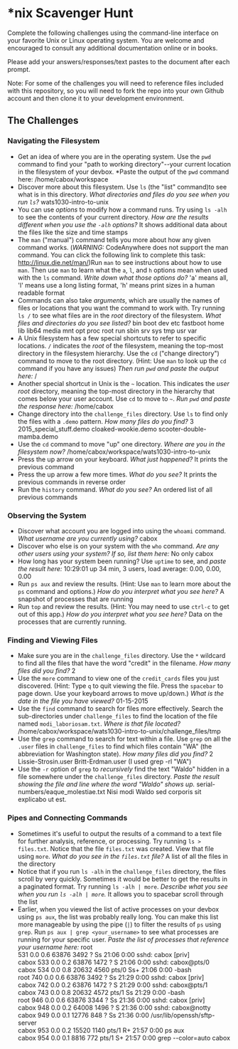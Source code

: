 # *nix Scavenger Hunt

Complete the following challenges using the command-line interface on your favorite
Unix or Linux operating system. You are welcome and encouraged to consult any
additional documentation online or in books.

Please add your answers/responses/text pastes to the document after each prompt.

Note: For some of the challenges you will need to reference files included with
this repository, so you will need to fork the repo into your own Github account
and then clone it to your development environment.

## The Challenges

### Navigating the Filesystem

* Get an idea of where you are in the operating system. Use the `pwd` command to find your "path to working directory"--your current location in the filesystem of your devbox. *Paste the output of the `pwd` command here: /home/cabox/workspace
* Discover more about this filesystem. Use `ls` (the "list" command)to see what is in this directory. *What directories and files do you see when you run `ls`?* wats1030-intro-to-unix
* You can use *options* to modify how a command runs. Try using `ls -alh` to see the contents of your current directory. *How are the results different when you use the `-alh` options?* It shows additional data about the files like the size and time stamps
* The `man` ("manual") command tells you more about how any given command works. (*WARNING:* CodeAnywhere does not support the man command. You can click the following link to complete this task: http://linux.die.net/man/)Run `man` to see instructions about how to use `man`. Then use `man` to learn what the `a`, `l`, and `h` options mean when used with the `ls` command. *Write down what those options do?* 'a' means all, 'l' means use a long listing format, 'h' means print sizes in a human readable format 
* Commands can also take *arguments*, which are usually the names of files or locations that you want the command to work with. Try running `ls /` to see what files are in the *root* directory of the filesystem. *What files and directories do you see listed?* bin  boot  dev  etc  fastboot  home  lib  lib64  media  mnt  opt  proc  root  run  sbin  srv  sys  tmp  usr  var 
* A Unix filesystem has a few special shortcuts to refer to specific locations. `/` indicates the *root* of the filesystem, meaning the top-most directory in the filesystem hierarchy. Use the `cd` ("change directory") command to move to the root directory. (Hint: Use `man` to look up the `cd` command if you have any issues) *Then run `pwd` and paste the output here:* /
* Another special shortcut in Unix is the `~` location. This indicates the *user root* directory, meaning the top-most directory in the hierarchy that comes below your user account. Use `cd` to move to `~`. *Run `pwd` and paste the response here:* /home/cabox 
* Change directory into the `challenge_files` directory. Use `ls` to find only the files with a `.demo` pattern. *How many files do you find?* 3 2015_special_stuff.demo  cloaked-wookie.demo  scooter-double-mamba.demo 
* Use the `cd` command to move "up" one directory. *Where are you in the filesystem now?* /home/cabox/workspace/wats1030-intro-to-unix 
* Press the up arrow on your keyboard. *What just happened?* It prints the previous command
* Press the up arrow a few more times. *What do you see?* It prints the previous commands in reverse order
* Run the `history` command. *What do you see?* An ordered list of all previous commands

### Observing the System

* Discover what account you are logged into using the `whoami` command. *What username are you currently using?* cabox
* Discover who else is on your system with the `who` command. *Are any other users using your system? If so, list them here:* No only cabox
* How long has your system been running? Use `uptime` to see, and *paste the result here:* 10:29:01 up 34 min,  3 users,  load average: 0.00, 0.00, 0.00
* Run `ps aux` and review the results. (Hint: Use `man` to learn more about the `ps` command and options.) *How do you interpret what you see here?* A snapshot of processes that are running
* Run `top` and review the results. (Hint: You may need to use `ctrl-c` to get out of this app.) *How do you interpret what you see here?* Data on the processes that are currently running.

### Finding and Viewing Files

* Make sure you are in the `challenge_files` directory. Use the `*` wildcard to find all the files that have the word "credit" in the filename. *How many files did you find?* 2
* Use the `more` command to view one of the `credit_cards` files you just discovered. (Hint: Type `q` to quit viewing the file. Press the `spacebar` to page down. Use your keyboard arrows to move up/down.) *What is the date in the file you have viewed?* 01-15-2015
* Use the `find` command to search for files more effectively. Search the sub-directories under `challenge_files` to find the location of the file named `modi_laboriosam.txt`. *Where is that file located?* /home/cabox/workspace/wats1030-intro-to-unix/challenge_files/tmp
* Use the `grep` command to search for text within a file. Use `grep` on all the `.user` files in `challenge_files` to find which files contain "WA" (the abbreviation for Washington state). *How many files did you find?* 2 Lissie-Strosin.user Britt-Erdman.user (I used grep -rl "WA")
* Use the `-r` option of `grep` to *recursively* find the text "Waldo" hidden in a file somewhere under the `challenge_files` directory. *Paste the result showing the file and line where the word "Waldo" shows up.* serial-numbers/eaque_molestiae.txt Nisi modi Waldo sed corporis sit explicabo ut est.

### Pipes and Connecting Commands

* Sometimes it's useful to output the results of a command to a text file for further analysis, reference, or processing. Try running `ls > files.txt`. Notice that the file `files.txt` was created. View that file using `more`. *What do you see in the `files.txt` file?* A list of all the files in the directory
* Notice that if you run `ls -alh` in the `challenge_files` directory, the files scroll by very quickly. Sometimes it would be better to get the results in a paginated format. Try running `ls -alh | more`. *Describe what you see when you run `ls -alh | more`.* It allows you to spacebar scroll through the list
* Earlier, when you viewed the list of active processes on your devbox using `ps aux`, the list was probably really long. You can make this list more manageable by using the pipe (`|`) to filter the results of `ps` using `grep`. Run `ps aux | grep <your_username>` to see what processes are running for your specific user. *Paste the list of processes that reference your username here:* root      
531  0.0  0.6  63876  3492 ?        Ss   21:06   0:00 sshd: cabox [priv]                                                 
cabox      533  0.0  0.2  63876  1472 ?        S    21:06   0:00 sshd: cabox@pts/0                                                  
cabox      534  0.0  0.8  20632  4560 pts/0    Ss+  21:06   0:00 -bash                                                              
root       740  0.0  0.6  63876  3492 ?        Ss   21:29   0:00 sshd: cabox [priv]                                                 
cabox      742  0.0  0.2  63876  1472 ?        S    21:29   0:00 sshd: cabox@pts/1                                                  
cabox      743  0.0  0.8  20632  4572 pts/1    Ss   21:29   0:00 -bash                                                              
root       946  0.0  0.6  63876  3344 ?        Ss   21:36   0:00 sshd: cabox [priv]                                                 
cabox      948  0.0  0.2  64008  1496 ?        S    21:36   0:00 sshd: cabox@notty                                                  
cabox      949  0.0  0.1  12776   848 ?        Ss   21:36   0:00 /usr/lib/openssh/sftp-server                                       
cabox      953  0.0  0.2  15520  1140 pts/1    R+   21:57   0:00 ps aux                                                             
cabox      954  0.0  0.1   8816   772 pts/1    S+   21:57   0:00 grep --color=auto cabox   

